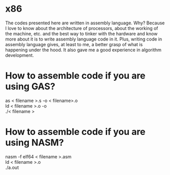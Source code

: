 # x86  
  
The codes presented here are written in assembly language. Why? Because I love to know about the architecture of processors, about the working of the machine, etc. and the best way to tinker with the hardware and know more about it is to write assembly language code in it. Plus, writing code in assembly language gives, at least to me, a better grasp of what is happening under the hood. It also gave me a good experience in algorithm development.  
  
# How to assemble code if you are using GAS?  
as < filename >.s -o < filename>.o  
ld < filename >.o -o <filename>  
./< filename >  
  
# How to assemble code if you are using NASM?  
nasm -f elf64 < filename >.asm  
ld < filename >.o  
./a.out  

